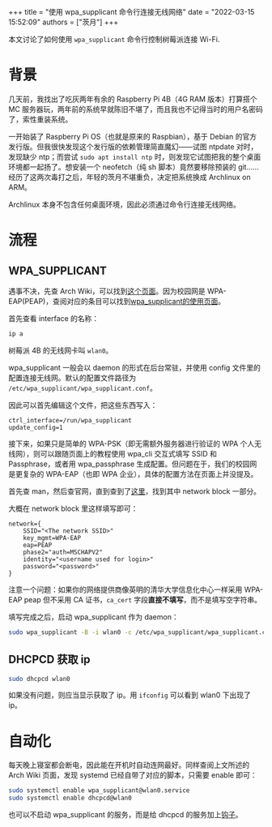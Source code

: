 +++
title = "使用 wpa_supplicant 命令行连接无线网络"
date = "2022-03-15 15:52:09"
authors = ["茨月"]
+++

本文讨论了如何使用 `wpa_supplicant` 命令行控制树莓派连接 Wi-Fi.

<!-- more -->

# 背景

几天前，我找出了吃灰两年有余的 Raspberry Pi 4B（4G RAM 版本）打算搭个 MC 服务器玩，两年前的系统早就陈旧不堪了，而且我也不记得当时的用户名密码了，索性重装系统。

一开始装了 Raspberry Pi OS（也就是原来的 Raspbian），基于 Debian 的官方发行版。但我很快发现这个发行版的依赖管理简直魔幻——试图 ntpdate 对时，发现缺少 ntp；而尝试 `sudo apt install ntp` 时，则发现它试图把我的整个桌面环境都一起扬了。想安装一个 neofetch（纯 sh 脚本）竟然要移除预装的 git……经历了这两次毒打之后，年轻的茨月不堪重负，决定把系统换成 Archlinux on ARM。

Archlinux 本身不包含任何桌面环境，因此必须通过命令行连接无线网络。

# 流程

## WPA_SUPPLICANT

遇事不决，先查 Arch Wiki，可以找到[这个页面](https://wiki.archlinux.org/title/Network_configuration/Wireless)。因为校园网是 WPA-EAP(PEAP)，查阅对应的条目可以找到[wpa_supplicant的使用页面](https://wiki.archlinux.org/title/Wpa_supplicant)。

首先查看 interface 的名称：

```sh
ip a
```

树莓派 4B 的无线网卡叫 `wlan0`。

wpa_supplicant 一般会以 daemon 的形式在后台常驻，并使用 config 文件里的配置连接无线网。默认的配置文件路径为 `/etc/wpa_supplicant/wpa_supplicant.conf`。

因此可以首先编辑这个文件，把这些东西写入：

```
ctrl_interface=/run/wpa_supplicant
update_config=1
```

接下来，如果只是简单的 WPA-PSK（即无需额外服务器进行验证的 WPA 个人无线网），则可以跟随页面上的教程使用 wpa_cli 交互式填写 SSID 和 Passphrase，或者用 wpa_passphrase 生成配置。但问题在于，我们的校园网是更复杂的 WPA-EAP（也即 WPA 企业），具体的配置方法在页面上并没提及。

首先查 man，然后查官网，直到查到了[这里](https://w1.fi/cgit/hostap/plain/wpa_supplicant/wpa_supplicant.conf)，找到其中 network block 一部分。

大概在 network block 里这样填写即可：

```
network={
    SSID="<The network SSID>"
    key_mgmt=WPA-EAP
    eap=PEAP
    phase2="auth=MSCHAPV2"
    identity="<username used for login>"
    password="<password>"
}
```

注意一个问题：如果你的网络提供商像英明的清华大学信息化中心一样采用 WPA-EAP peap 但不采用 CA 证书，`ca_cert` 字段**直接不填写**，而不是填写空字符串。

填写完成之后，启动 wpa_supplicant 作为 daemon：

```sh
sudo wpa_supplicant -B -i wlan0 -c /etc/wpa_supplicant/wpa_supplicant.conf
```

## DHCPCD 获取 ip

```sh
sudo dhcpcd wlan0
```

如果没有问题，则应当显示获取了 ip。用 `ifconfig` 可以看到 wlan0 下出现了 ip。

# 自动化

每天晚上寝室都会断电，因此能在开机时自动连网最好。同样查阅上文所述的 Arch Wiki 页面，发现 systemd 已经自带了对应的脚本，只需要 enable 即可：

```sh
sudo systemctl enable wpa_supplicant@wlan0.service
sudo systemctl enable dhcpcd@wlan0
```

也可以不启动 wpa_supplicant 的服务，而是给 dhcpcd 的服务加上[钩子](https://wiki.archlinux.org/title/Dhcpcd#10-wpa_supplicant)。